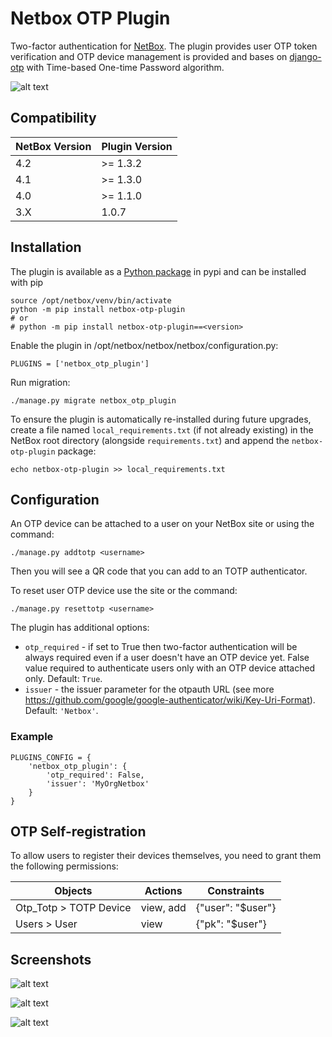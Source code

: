 # Netbox OTP Plugin

Two-factor authentication for [NetBox](https://github.com/netbox-community/netbox). The plugin provides user OTP token verification and OTP device management is provided and bases on [django-otp](https://github.com/django-otp/django-otp) with Time-based One-time Password algorithm.

![alt text](assets/login.png "Login page")

## Compatibility

| NetBox Version| Plugin Version|
|---------------|---------------|
| 4.2           | >= 1.3.2      |
| 4.1           | >= 1.3.0      |
| 4.0           | >= 1.1.0      |
| 3.X           | 1.0.7         |


## Installation

The plugin is available as a [Python package](https://pypi.org/project/netbox-otp-plugin/) in pypi and can be installed with pip
```
source /opt/netbox/venv/bin/activate
python -m pip install netbox-otp-plugin
# or
# python -m pip install netbox-otp-plugin==<version>
```

Enable the plugin in /opt/netbox/netbox/netbox/configuration.py:
```
PLUGINS = ['netbox_otp_plugin']
```

Run migration:
```
./manage.py migrate netbox_otp_plugin
```

To ensure the plugin is automatically re-installed during future upgrades, create a file named `local_requirements.txt` (if not already existing) in the NetBox root directory (alongside `requirements.txt`) and append the `netbox-otp-plugin` package:

```no-highlight
echo netbox-otp-plugin >> local_requirements.txt
```

## Configuration

An OTP device can be attached to a user on your NetBox site or using the command:
```
./manage.py addtotp <username>
```
Then you will see a QR code that you can add to an TOTP authenticator.

To reset user OTP device use the site or the command:
```
./manage.py resettotp <username>
```

The plugin has additional options:
* `otp_required` - if set to True then two-factor authentication will be always required even if a user doesn't have an OTP device yet. False value required to authenticate users only with an OTP device attached only. Default: `True`.
* `issuer` - the issuer parameter for the otpauth URL (see more https://github.com/google/google-authenticator/wiki/Key-Uri-Format). Default: `'Netbox'`.

### Example

```
PLUGINS_CONFIG = {
    'netbox_otp_plugin': {
        'otp_required': False,
        'issuer': 'MyOrgNetbox'
    }
}
```

## OTP Self-registration

To allow users to register their devices themselves, you need to grant them the following permissions:

| Objects                   | Actions   | Constraints       |
|---------------------------|-----------|-------------------|
| Otp_Totp > TOTP Device    | view, add | {"user": "$user"} |
| Users > User              | view      | {"pk": "$user"}   |

## Screenshots

![alt text](assets/device_list.png "Device list")

![alt text](assets/device_add.png "Add a device")

![alt text](assets/device_edit.png "Edit a device")